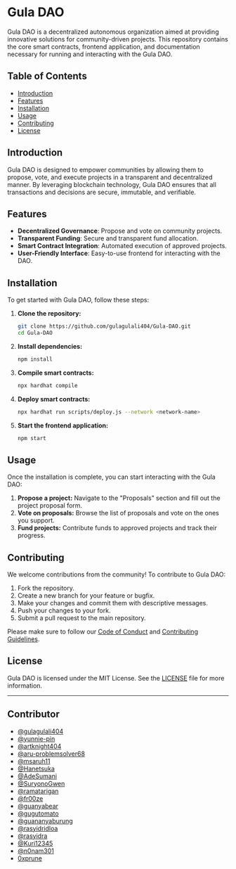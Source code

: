 # Gula DAO

Gula DAO is a decentralized autonomous organization aimed at providing innovative solutions for community-driven projects. This repository contains the core smart contracts, frontend application, and documentation necessary for running and interacting with the Gula DAO.

## Table of Contents

- [Introduction](#introduction)
- [Features](#features)
- [Installation](#installation)
- [Usage](#usage)
- [Contributing](#contributing)
- [License](#license)

## Introduction

Gula DAO is designed to empower communities by allowing them to propose, vote, and execute projects in a transparent and decentralized manner. By leveraging blockchain technology, Gula DAO ensures that all transactions and decisions are secure, immutable, and verifiable.

## Features

- **Decentralized Governance**: Propose and vote on community projects.
- **Transparent Funding**: Secure and transparent fund allocation.
- **Smart Contract Integration**: Automated execution of approved projects.
- **User-Friendly Interface**: Easy-to-use frontend for interacting with the DAO.

## Installation

To get started with Gula DAO, follow these steps:

1. **Clone the repository:**
   ```bash
   git clone https://github.com/gulagulali404/Gula-DAO.git
   cd Gula-DAO
   ```

2. **Install dependencies:**
   ```bash
   npm install
   ```

3. **Compile smart contracts:**
   ```bash
   npx hardhat compile
   ```

4. **Deploy smart contracts:**
   ```bash
   npx hardhat run scripts/deploy.js --network <network-name>
   ```

5. **Start the frontend application:**
   ```bash
   npm start
   ```

## Usage

Once the installation is complete, you can start interacting with the Gula DAO:

1. **Propose a project:** Navigate to the "Proposals" section and fill out the project proposal form.
2. **Vote on proposals:** Browse the list of proposals and vote on the ones you support.
3. **Fund projects:** Contribute funds to approved projects and track their progress.

## Contributing

We welcome contributions from the community! To contribute to Gula DAO:

1. Fork the repository.
2. Create a new branch for your feature or bugfix.
3. Make your changes and commit them with descriptive messages.
4. Push your changes to your fork.
5. Submit a pull request to the main repository.

Please make sure to follow our [Code of Conduct](CODE_OF_CONDUCT.md) and [Contributing Guidelines](CONTRIBUTING.md).

## License

Gula DAO is licensed under the MIT License. See the [LICENSE](LICENSE) file for more information.

---

## Contributor

- [@gulagulali404](https://github.com/gulagulali404/)
- [@yunnie-pin](https://github.com/Yunnie-pin)
- [@artknight404](https://github.com/artknight404)
- [@aru-problemsolver68](https://github.com/aru-problemsolver68)
- [@msaruh11](https://github.com/msaruh11)
- [@Hanetsuka](https://github.com/Hanetsuka)
- [@AdeSumani](https://github.com/AdeSumani)
- [@SuryonoGwen](https://github.com/SuryonoGwen)
- [@ramatarigan](https://github.com/ramatarigan)
- [@fr00ze](https://github.com/fr00ze)
- [@guanyabear](https://github.com/guanyabear)
- [@gugutomato](https://github.com/gugutomato)
- [@guananyaburung](https://github.com/guananyaburung)
- [@rasyidridloa](https://github.com/rasyidridloa)
- [@rasyidra](https://github.com/rasyidra)
- [@Kuri12345](https://github.com/Kuri12345)
- [@n0nam301](https://github.com/n0nam301)
- [0xprune](https://github.com/prune0x)
